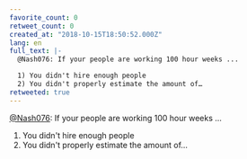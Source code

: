 ```yaml
---
favorite_count: 0
retweet_count: 0
created_at: "2018-10-15T18:50:52.000Z"
lang: en
full_text: |-
  @Nash076: If your people are working 100 hour weeks ...

  1) You didn't hire enough people
  2) You didn't properly estimate the amount of…
retweeted: true
---
```


[@Nash076](https://twitter.com/Nash076): If your people are working 100 hour
weeks ...

1. You didn't hire enough people
2. You didn't properly estimate the amount of…
